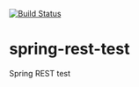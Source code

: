 [![Build Status](https://api.shippable.com/projects/55382735edd7f2c052cdce70/badge?branchName=master)](https://app.shippable.com/projects/55382735edd7f2c052cdce70/builds/latest)

spring-rest-test
================

Spring REST test
